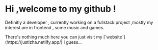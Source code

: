 <h1>Hi ,welcome to my github !</h1>

<p>Definitly a developer , currently working on a fullstack project ,mostly my interest are in frontend , some music and games. </p>

<p>There's nothing much here  you can just visit my [`website`](https://justizha.netlify.app/) i guess...</p>



